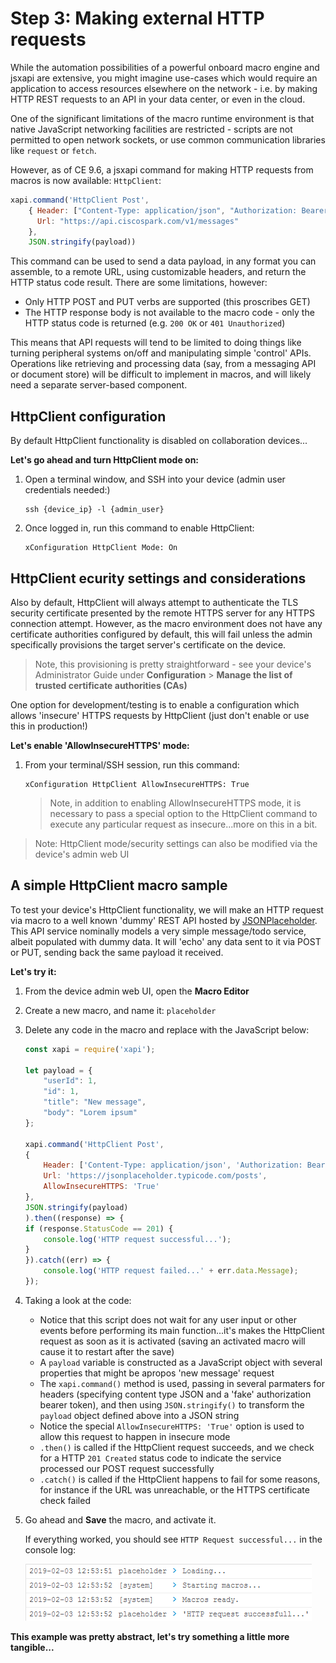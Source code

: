 # Step 3: Making external HTTP requests

While the automation possibilities of a powerful onboard macro engine and jsxapi are extensive, you might imagine use-cases which would require an application to access resources elsewhere on the network - i.e. by making HTTP REST requests to an API in your data center, or even in the cloud.

One of the significant limitations of the macro runtime environment is that native JavaScript networking facilities are restricted - scripts are not permitted to open network sockets, or use common communication libraries like `request` or `fetch`.

However, as of CE 9.6, a jsxapi command for making HTTP requests from macros is now available: `HttpClient`:

```javascript
xapi.command('HttpClient Post',
    { Header: ["Content-Type: application/json", "Authorization: Bearer " + token],
      Url: "https://api.ciscospark.com/v1/messages"
    },
    JSON.stringify(payload))
```

This command can be used to send a data payload, in any format you can assemble, to a remote URL, using customizable headers, and return the HTTP status code result.  There are some limitations, however:

* Only HTTP POST and PUT verbs are supported (this proscribes GET)
* The HTTP response body is not available to the macro code - only the HTTP status code is returned (e.g. `200 OK` or `401 Unauthorized`)

This means that API requests will tend to be limited to doing things like turning peripheral systems on/off and manipulating simple 'control' APIs.  Operations like retrieving and processing data (say, from a messaging API or document store) will be difficult to implement in macros, and will likely need a separate server-based component.

## HttpClient configuration

By default HttpClient functionality is disabled on collaboration devices...

**Let's go ahead and turn HttpClient mode on:**

1. Open a terminal window, and SSH into your device (admin user credentials needed:)

    ```shell
    ssh {device_ip} -l {admin_user}
    ```

1. Once logged in, run this command to enable HttpClient:

    ```shell
    xConfiguration HttpClient Mode: On
    ```

## HttpClient ecurity settings and considerations    

Also by default, HttpClient will always attempt to authenticate the TLS security certificate presented by the remote HTTPS server for any HTTPS connection attempt.  However, as the macro environment does not have any certificate authorities configured by default, this will fail unless the admin specifically provisions the target server's certificate on the device.

>Note, this provisioning is pretty straightforward - see your device's Administrator Guide under **Configuration** > **Manage the list of trusted certificate authorities (CAs)**

One option for development/testing is to enable a configuration which allows 'insecure' HTTPS requests by HttpClient (just don't enable or use this in production!)

**Let's enable 'AllowInsecureHTTPS' mode:**

1. From your terminal/SSH session, run this command:

    ```shell
    xConfiguration HttpClient AllowInsecureHTTPS: True
    ```

    >Note, in addition to enabling AllowInsecureHTTPS mode, it is necessary to pass a special option to the HttpClient command to execute any particular request as insecure...more on this in a bit.

>Note: HttpClient mode/security settings can also be modified via the device's admin web UI    

## A simple HttpClient macro sample

To test your device's HttpClient functionality, we will make an HTTP request via macro to a well known 'dummy' REST API hosted by [JSONPlaceholder](https://jsonplaceholder.typicode.com/).  This API service nominally models a very simple message/todo service, albeit populated with dummy data.  It will 'echo' any data sent to it via POST or PUT, sending back the same payload it received.

**Let's try it:**

1. From the device admin web UI, open the **Macro Editor**

1. Create a new macro, and name it: `placeholder`

1. Delete any code in the macro and replace with the JavaScript below:

    ```javascript
    const xapi = require('xapi');

    let payload = {
        "userId": 1,
        "id": 1,
        "title": "New message",
        "body": "Lorem ipsum"
    };

    xapi.command('HttpClient Post',
    {
        Header: ['Content-Type: application/json', 'Authorization: Bearer itsme'],
        Url: 'https://jsonplaceholder.typicode.com/posts',
        AllowInsecureHTTPS: 'True'
    },
    JSON.stringify(payload)
    ).then((response) => {
    if (response.StatusCode == 201) {
        console.log('HTTP request successful...');
    }
    }).catch((err) => {
        console.log('HTTP request failed...' + err.data.Message);
    });
    ```

1. Taking a look at the code:

    * Notice that this script does not wait for any user input or other events before performing its main function...it's makes the HttpClient request as soon as it is activated (saving an activated macro will cause it to restart after the save)
    * A `payload` variable is constructed as a JavaScript object with several properties that might be apropos 'new message' request
    * The `xapi.command()` method is used, passing in several parmaters for headers (specifying content type JSON and a 'fake' authorization bearer token), and then using `JSON.stringify()` to transform the `payload` object defined above into a JSON string
    * Notice the special `AllowInsecureHTTPS: 'True'` option is used to allow this request to happen in insecure mode
    * `.then()` is called if the HttpClient request succeeds, and we check for a HTTP `201 Created` status code to indicate the service processed our POST request successfully
    * `.catch()` is called if the HttpClient happens to fail for some reasons, for instance if the URL was unreachable, or the HTTPS certificate check failed

1.  Go ahead and **Save** the macro, and activate it.

    If everything worked, you should see `HTTP Request successful...` in the console log:

    ![Success](assets/images/step4-httpclient-success.png)

**This example was pretty abstract, let's try something a little more tangible...**